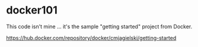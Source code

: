# docker101

This code isn't mine ... it's the sample "getting started" project from Docker.

https://hub.docker.com/repository/docker/cmjagielski/getting-started
